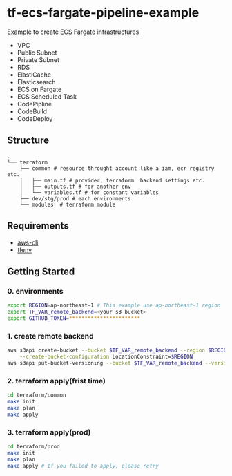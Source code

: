 # tf-ecs-fargate-pipeline-example

Example to create ECS Fargate infrastructures

- VPC
- Public Subnet
- Private Subnet
- RDS
- ElastiCache
- Elasticsearch
- ECS on Fargate
- ECS Scheduled Task
- CodePipline
- CodeBuild
- CodeDeploy

## Structure

```console
.
└── terraform
    ├── common # resource throught account like a iam, ecr registry etc.
    │   ├── main.tf # provider, terraform  backend settings etc.
    │   ├── outputs.tf # for another env
    │   └── variables.tf # for constant variables
    ├── dev/stg/prod # each environments
    └── modules  # terraform module
```

## Requirements

- [aws-cli](https://aws.amazon.com/jp/cli/)
- [tfenv](https://github.com/tfutils/tfenv)

## Getting Started

### 0. environments

```bash
export REGION=ap-northeast-1 # This example use ap-northeast-1 region
export TF_VAR_remote_backend=<your s3 bucket>
export GITHUB_TOKEN=***********************
```

### 1. create remote backend

```bash
aws s3api create-bucket --bucket $TF_VAR_remote_backend --region $REGION \
    --create-bucket-configuration LocationConstraint=$REGION
aws s3api put-bucket-versioning --bucket $TF_VAR_remote_backend --versioning-configuration Status=Enabled
```

### 2. terraform apply(frist time)

```bash
cd terraform/common
make init
make plan
make apply
```

### 3. terraform apply(prod)

```bash
cd terraform/prod
make init
make plan
make apply # If you failed to apply, please retry
```
